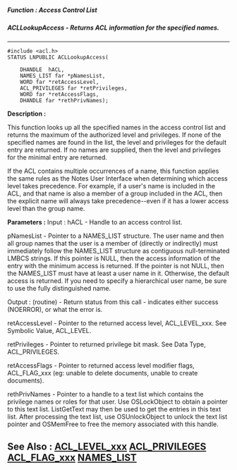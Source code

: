##### Function : Access Control List
##### ACLLookupAccess - Returns ACL information for the specified names.
---
```
#include <acl.h>
STATUS LNPUBLIC ACLLookupAccess(

	DHANDLE  hACL,
	NAMES_LIST far *pNamesList,
	WORD far *retAccessLevel,
	ACL_PRIVILEGES far *retPrivileges,
	WORD far *retAccessFlags,
	DHANDLE far *rethPrivNames);
```
**Description :**

This function looks up all the specified names in the access control list and 
returns the maximum of the authorized level and privileges.  If none of the 
specified names are found in the list, the level and privileges for the default 
entry are returned.  If no names are supplied, then the level and privileges 
for the minimal entry are returned.

If the ACL contains multiple occurrences of a name, this function applies the 
same rules as the Notes User Interface when determining which access level 
takes precedence.  For example, if a user's name is included in the ACL, and 
that name is also a member of a group included in the ACL, then the explicit 
name will always take precedence--even if it has a lower access level than the 
group name.

**Parameters :**
Input :
hACL  -  Handle to an access control list.

pNamesList  -   Pointer to a NAMES_LIST structure.  The user name and then all group names that the user is a member of (directly or indirectly) must immediately follow the NAMES_LIST structure as contiguous null-terminated LMBCS strings.  If this pointer is NULL, then the access information of the entry with the minimum access is returned.  If the pointer is not NULL, then the NAMES_LIST must have at least a user name in it.  Otherwise, the default access is returned.  If you need to specify a hierarchical user name, be sure to use the fully distinguished name.

Output :
(routine)  -  Return status from this call - indicates either success (NOERROR), or what the error is.


retAccessLevel  -   Pointer to the returned access level, ACL_LEVEL_xxx.  See Symbolic Value, ACL_LEVEL.

retPrivileges  -  Pointer to returned privilege bit mask.  See Data Type, ACL_PRIVILEGES.

retAccessFlags  -  Pointer to returned access level modifier flags, ACL_FLAG_xxx  (eg:  unable to delete documents, unable to create documents).

rethPrivNames  -  Pointer to a handle to a text list which contains the privilege names or roles for that user.  Use OSLockObject to obtain a pointer to this text list.  ListGetText may then be used to get the entries in this text list.  After processing the text list, use OSUnlockObject to unlock the text list pointer and OSMemFree to free the memory associated with this handle.


**See Also :**
[ACL_LEVEL_xxx](/domino-c-api-docs/reference/Symb/ACL_LEVEL_xxx)
[ACL_PRIVILEGES](/domino-c-api-docs/reference/Data/ACL_PRIVILEGES)
[ACL_FLAG_xxx](/domino-c-api-docs/reference/Symb/ACL_FLAG_xxx)
[NAMES_LIST](/domino-c-api-docs/reference/Data/NAMES_LIST)
---
